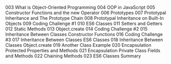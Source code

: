 003 What is Object-Oriented Programming
004 OOP in JavaScript
005 Constructor Functions and the new Operator
006 Prototypes
007 Prototypal Inheritance and The Prototype Chain
008 Prototypal Inheritance on Built-In Objects
009 Coding Challenge #1
010 ES6 Classes
011 Setters and Getters
012 Static Methods
013 Object.create
014 Coding Challenge #2
015 Inheritance Between Classes Constructor Functions
016 Coding Challenge #3
017 Inheritance Between Classes ES6 Classes
018 Inheritance Between Classes Object.create
019 Another Class Example
020 Encapsulation Protected Properties and Methods
021 Encapsulation Private Class Fields and Methods
022 Chaining Methods
023 ES6 Classes Summary
